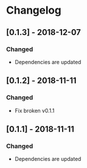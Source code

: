 # Changelog

## [0.1.3] - 2018-12-07
### Changed
- Dependencies are updated

## [0.1.2] - 2018-11-11
### Changed
- Fix broken v0.1.1

## [0.1.1] - 2018-11-11
### Changed
- Dependencies are updated
